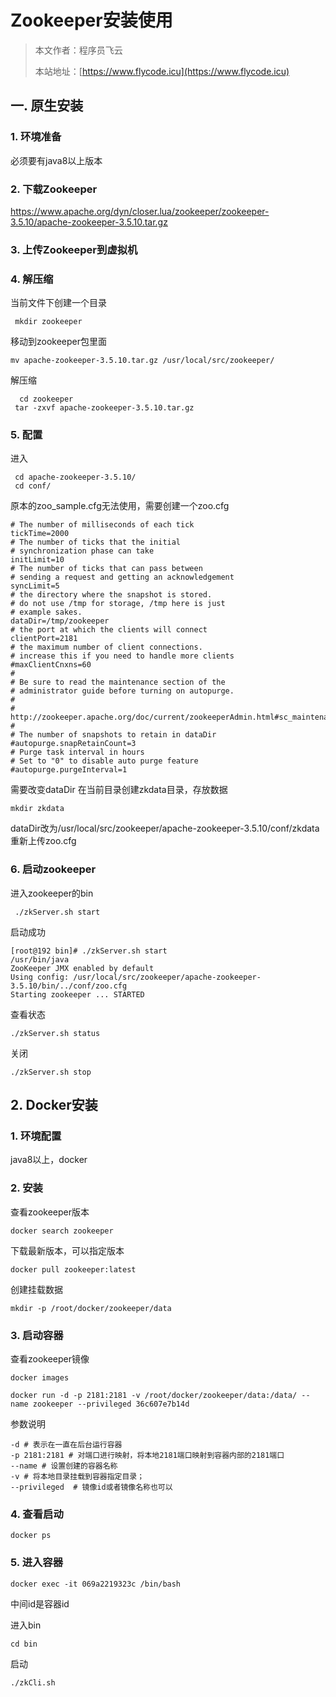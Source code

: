 # Zookeeper安装使用
> 本文作者：程序员飞云
>
> 本站地址：[https://www.flycode.icu](https://www.flycode.icu)

## 一. 原生安装
### 1. 环境准备
必须要有java8以上版本

### 2. 下载Zookeeper
https://www.apache.org/dyn/closer.lua/zookeeper/zookeeper-3.5.10/apache-zookeeper-3.5.10.tar.gz

### 3. 上传Zookeeper到虚拟机

### 4. 解压缩
当前文件下创建一个目录
```shell
 mkdir zookeeper
```
移动到zookeeper包里面
```shell
mv apache-zookeeper-3.5.10.tar.gz /usr/local/src/zookeeper/
```
解压缩
```shell
  cd zookeeper
 tar -zxvf apache-zookeeper-3.5.10.tar.gz 
```

### 5. 配置
进入
```shell
 cd apache-zookeeper-3.5.10/
 cd conf/
```
原本的zoo_sample.cfg无法使用，需要创建一个zoo.cfg
```shell
# The number of milliseconds of each tick
tickTime=2000
# The number of ticks that the initial 
# synchronization phase can take
initLimit=10
# The number of ticks that can pass between 
# sending a request and getting an acknowledgement
syncLimit=5
# the directory where the snapshot is stored.
# do not use /tmp for storage, /tmp here is just 
# example sakes.
dataDir=/tmp/zookeeper
# the port at which the clients will connect
clientPort=2181
# the maximum number of client connections.
# increase this if you need to handle more clients
#maxClientCnxns=60
#
# Be sure to read the maintenance section of the 
# administrator guide before turning on autopurge.
#
# http://zookeeper.apache.org/doc/current/zookeeperAdmin.html#sc_maintenance
#
# The number of snapshots to retain in dataDir
#autopurge.snapRetainCount=3
# Purge task interval in hours
# Set to "0" to disable auto purge feature
#autopurge.purgeInterval=1
```

需要改变dataDir
在当前目录创建zkdata目录，存放数据
```shell
mkdir zkdata
```
dataDir改为/usr/local/src/zookeeper/apache-zookeeper-3.5.10/conf/zkdata
重新上传zoo.cfg

### 6. 启动zookeeper
进入zookeeper的bin
```shell
 ./zkServer.sh start
```
启动成功
```shell
[root@192 bin]# ./zkServer.sh start
/usr/bin/java
ZooKeeper JMX enabled by default
Using config: /usr/local/src/zookeeper/apache-zookeeper-3.5.10/bin/../conf/zoo.cfg
Starting zookeeper ... STARTED
```
查看状态
```shell
./zkServer.sh status
```
关闭
```shell
./zkServer.sh stop
```

## 2. Docker安装
### 1. 环境配置
java8以上，docker

### 2. 安装
查看zookeeper版本
```shell
docker search zookeeper
```
下载最新版本，可以指定版本
```shell
docker pull zookeeper:latest
```
创建挂载数据
```shell
mkdir -p /root/docker/zookeeper/data
```

### 3. 启动容器
查看zookeeper镜像
```shell
docker images
```
```shell
docker run -d -p 2181:2181 -v /root/docker/zookeeper/data:/data/ --name zookeeper --privileged 36c607e7b14d
```
参数说明
```shell
-d # 表示在一直在后台运行容器
-p 2181:2181 # 对端口进行映射，将本地2181端口映射到容器内部的2181端口
--name # 设置创建的容器名称
-v # 将本地目录挂载到容器指定目录；
--privileged  # 镜像id或者镜像名称也可以 
```
### 4. 查看启动
```shell
docker ps
```
### 5. 进入容器
```shell
docker exec -it 069a2219323c /bin/bash
```
中间id是容器id

进入bin
```shell
cd bin

```

启动
```shell
./zkCli.sh
```

